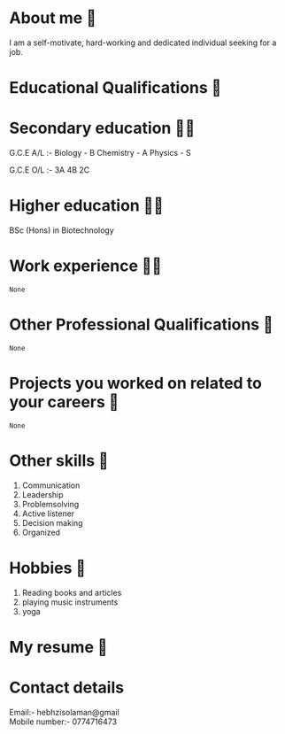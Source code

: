 # About me 👩
 I am a self-motivate, hard-working and dedicated individual seeking for a job.
 
# Educational Qualifications 📖

# Secondary education 👩‍🎓
  
   G.C.E A/L :-
    Biology - B 
    Chemistry - A
    Physics - S
      
   G.C.E O/L :-
    3A 4B 2C
      
# Higher education 👩‍🎓
   BSc (Hons) in Biotechnology
     
# Work experience 👩‍💼

    None

# Other Professional Qualifications 📑

    None
 
# Projects you worked on related to your careers 📔

    None

# Other skills 🌠

   1. Communication
   2. Leadership
   3. Problemsolving
   4. Active listener
   5. Decision making
   6. Organized

# Hobbies 🎿

   1. Reading books and articles
   2. playing music instruments
   3. yoga

# My resume 📄

    
    
# Contact details

   Email:- hebhzisolaman@gmail   
   Mobile number:- 0774716473

    

   

